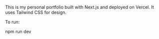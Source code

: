This is my personal portfolio built with Next.js and deployed on Vercel. It uses Tailwind CSS for design.

To run:

npm run dev
